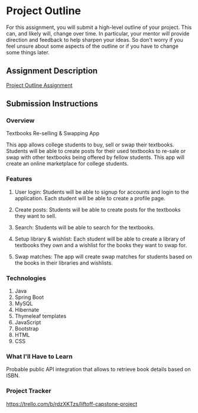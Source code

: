 # Project Outline
For this assignment, you will submit a high-level outline of your project. This can, and likely will, change over time. In particular, your mentor will provide direction and feedback to help sharpen your ideas. So don't worry if you feel unsure about some aspects of the outline or if you have to change some things later.

## Assignment Description
[Project Outline Assignment](https://education.launchcode.org/liftoff/modules/assignments/project-outline)

## Submission Instructions

### Overview

Textbooks Re-selling & Swapping App

This app allows college students to buy, sell or swap their textbooks. Students will be able to create posts for their used textbooks to re-sale or swap with other textbooks being offered by fellow students. This app will create an online marketplace for college students.

### Features

1. User login: Students will be able to signup for accounts and login to the application. Each student will be able to create a profile page.

2. Create posts: Students will be able to create posts for the textbooks they want to sell. 

3. Search: Students will be able to search for the textbooks.

4. Setup library & wishlist: Each student will be able to create a library of textbooks they own and a wishlist for the books they want to swap for.

5. Swap matches: The app will create swap matches for students based on the books in their libraries and wishlists.

### Technologies

1. Java
2. Spring Boot
3. MySQL
4. Hibernate
5. Thymeleaf templates
6. JavaScript
7. Bootstrap
8. HTML
9. CSS

### What I'll Have to Learn

Probable public API integration that allows to retrieve book details based on ISBN.

### Project Tracker

https://trello.com/b/rdzXKTzs/liftoff-capstone-project
